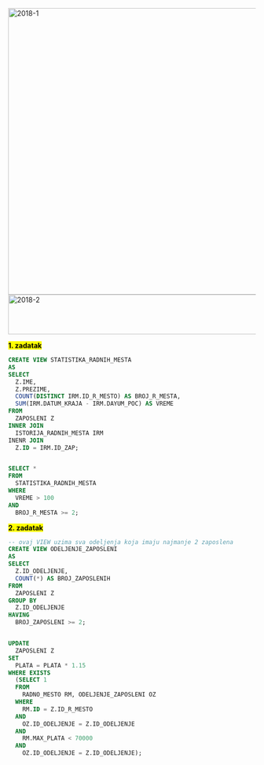<img width="648" height="583" alt="2018-1" src="https://github.com/user-attachments/assets/9a573d57-00be-46e0-b39b-ddc81b6a1a8d" />
<img width="640" height="81" alt="2018-2" src="https://github.com/user-attachments/assets/42d40617-df3e-450a-b402-11e98aa4a17f" />

**<mark>1. zadatak</mark>**

```sql
CREATE VIEW STATISTIKA_RADNIH_MESTA
AS
SELECT
  Z.IME,
  Z.PREZIME,
  COUNT(DISTINCT IRM.ID_R_MESTO) AS BROJ_R_MESTA,
  SUM(IRM.DATUM_KRAJA - IRM.DAYUM_POC) AS VREME
FROM
  ZAPOSLENI Z
INNER JOIN
  ISTORIJA_RADNIH_MESTA IRM
INENR JOIN
  Z.ID = IRM.ID_ZAP;


SELECT *
FROM
  STATISTIKA_RADNIH_MESTA
WHERE
  VREME > 100
AND
  BROJ_R_MESTA >= 2;
```

**<mark>2. zadatak</mark>**

```sql
-- ovaj VIEW uzima sva odeljenja koja imaju najmanje 2 zaposlena
CREATE VIEW ODELJENJE_ZAPOSLENI
AS
SELECT
  Z.ID_ODELJENJE,
  COUNT(*) AS BROJ_ZAPOSLENIH
FROM
  ZAPOSLENI Z
GROUP BY
  Z.ID_ODELJENJE
HAVING
  BROJ_ZAPOSLENI >= 2;


UPDATE
  ZAPOSLENI Z
SET
  PLATA = PLATA * 1.15
WHERE EXISTS
  (SELECT 1
  FROM
    RADNO_MESTO RM, ODELJENJE_ZAPOSLENI OZ
  WHERE
    RM.ID = Z.ID_R_MESTO
  AND
    OZ.ID_ODELJENJE = Z.ID_ODELJENJE
  AND
    RM.MAX_PLATA < 70000
  AND
    OZ.ID_ODELJENJE = Z.ID_ODELJENJE);
```








